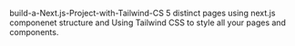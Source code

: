 build-a-Next.js-Project-with-Tailwind-CS
5 distinct pages using next.js componenet structure and Using Tailwind CSS to style all your pages and components.
